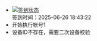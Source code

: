 - [![签到状态](https://github.com/womade/Cloud189-Actions/actions/workflows/main.yml/badge.svg?branch=main)](https://github.com/womade/Cloud189-Actions/actions/workflows/main.yml) <br> 签到时间：2025-06-26 18:43:22
- 开始执行帐号1
- 设备ID不存在，需要二次设备校验
